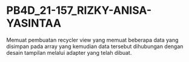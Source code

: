 # PB4D_21-157_RIZKY-ANISA-YASINTAA
Memuat pembuatan recycler view yang memuat beberapa data yang disimpan pada array yang kemudian data tersebut dihubungan dengan desain tampilan melalui adapter yang telah dibuat.
